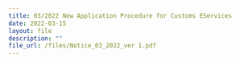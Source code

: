 ```yaml
---
title: 03/2022 New Application Procedure for Customs EServices
date: 2022-03-15
layout: file
description: ""
file_url: /files/Notice_03_2022_ver 1.pdf
---
```

